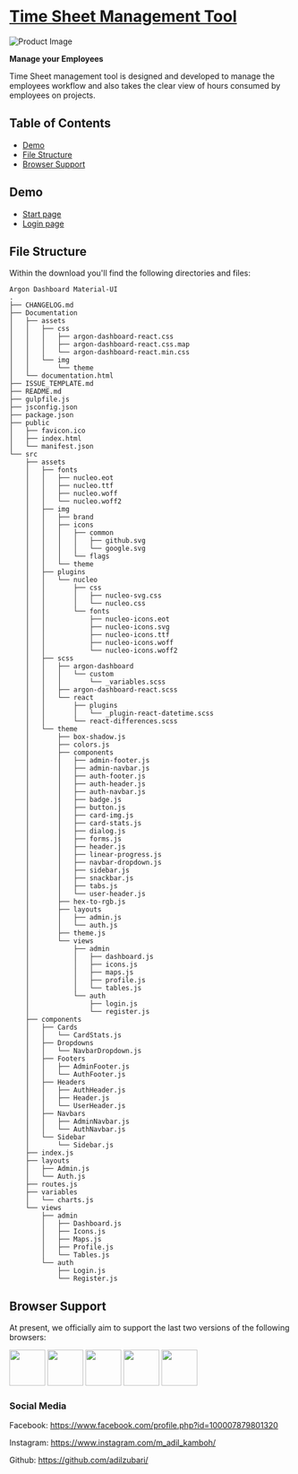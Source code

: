 # [Time Sheet Management Tool](https://pmprocess.in/)


![Product Image](https://raw.githubusercontent.com/creativetimofficial/public-assets/master/argon-dashboard-material-ui/argon-dashboard-material-ui.jpg)

**Manage your Employees**

Time Sheet management tool is designed and developed to manage the employees workflow and also takes the clear view of hours consumed by employees on projects.

## Table of Contents

* [Demo](#demo)
* [File Structure](#file-structure)
* [Browser Support](#browser-support)


## Demo

- [Start page](https://swift-300620.web.app/)
- [Login page](https://swift-300620.web.app/#/login)

## File Structure
Within the download you'll find the following directories and files:

```
Argon Dashboard Material-UI
.
├── CHANGELOG.md
├── Documentation
│   ├── assets
│   │   ├── css
│   │   │   ├── argon-dashboard-react.css
│   │   │   ├── argon-dashboard-react.css.map
│   │   │   └── argon-dashboard-react.min.css
│   │   └── img
│   │       └── theme
│   └── documentation.html
├── ISSUE_TEMPLATE.md
├── README.md
├── gulpfile.js
├── jsconfig.json
├── package.json
├── public
│   ├── favicon.ico
│   ├── index.html
│   └── manifest.json
└── src
    ├── assets
    │   ├── fonts
    │   │   ├── nucleo.eot
    │   │   ├── nucleo.ttf
    │   │   ├── nucleo.woff
    │   │   └── nucleo.woff2
    │   ├── img
    │   │   ├── brand
    │   │   ├── icons
    │   │   │   ├── common
    │   │   │   │   ├── github.svg
    │   │   │   │   └── google.svg
    │   │   │   └── flags
    │   │   └── theme
    │   ├── plugins
    │   │   └── nucleo
    │   │       ├── css
    │   │       │   ├── nucleo-svg.css
    │   │       │   └── nucleo.css
    │   │       └── fonts
    │   │           ├── nucleo-icons.eot
    │   │           ├── nucleo-icons.svg
    │   │           ├── nucleo-icons.ttf
    │   │           ├── nucleo-icons.woff
    │   │           └── nucleo-icons.woff2
    │   ├── scss
    │   │   ├── argon-dashboard
    │   │   │   └── custom
    │   │   │       └── _variables.scss
    │   │   ├── argon-dashboard-react.scss
    │   │   └── react
    │   │       ├── plugins
    │   │       │   └── _plugin-react-datetime.scss
    │   │       └── react-differences.scss
    │   └── theme
    │       ├── box-shadow.js
    │       ├── colors.js
    │       ├── components
    │       │   ├── admin-footer.js
    │       │   ├── admin-navbar.js
    │       │   ├── auth-footer.js
    │       │   ├── auth-header.js
    │       │   ├── auth-navbar.js
    │       │   ├── badge.js
    │       │   ├── button.js
    │       │   ├── card-img.js
    │       │   ├── card-stats.js
    │       │   ├── dialog.js
    │       │   ├── forms.js
    │       │   ├── header.js
    │       │   ├── linear-progress.js
    │       │   ├── navbar-dropdown.js
    │       │   ├── sidebar.js
    │       │   ├── snackbar.js
    │       │   ├── tabs.js
    │       │   └── user-header.js
    │       ├── hex-to-rgb.js
    │       ├── layouts
    │       │   ├── admin.js
    │       │   └── auth.js
    │       ├── theme.js
    │       └── views
    │           ├── admin
    │           │   ├── dashboard.js
    │           │   ├── icons.js
    │           │   ├── maps.js
    │           │   ├── profile.js
    │           │   └── tables.js
    │           └── auth
    │               ├── login.js
    │               └── register.js
    ├── components
    │   ├── Cards
    │   │   └── CardStats.js
    │   ├── Dropdowns
    │   │   └── NavbarDropdown.js
    │   ├── Footers
    │   │   ├── AdminFooter.js
    │   │   └── AuthFooter.js
    │   ├── Headers
    │   │   ├── AuthHeader.js
    │   │   ├── Header.js
    │   │   └── UserHeader.js
    │   ├── Navbars
    │   │   ├── AdminNavbar.js
    │   │   └── AuthNavbar.js
    │   └── Sidebar
    │       └── Sidebar.js
    ├── index.js
    ├── layouts
    │   ├── Admin.js
    │   └── Auth.js
    ├── routes.js
    ├── variables
    │   └── charts.js
    └── views
        ├── admin
        │   ├── Dashboard.js
        │   ├── Icons.js
        │   ├── Maps.js
        │   ├── Profile.js
        │   └── Tables.js
        └── auth
            ├── Login.js
            └── Register.js
```


## Browser Support

At present, we officially aim to support the last two versions of the following browsers:

<img src="https://github.com/creativetimofficial/public-assets/blob/master/logos/chrome-logo.png?raw=true" width="64" height="64"> <img src="https://raw.githubusercontent.com/creativetimofficial/public-assets/master/logos/firefox-logo.png" width="64" height="64"> <img src="https://raw.githubusercontent.com/creativetimofficial/public-assets/master/logos/edge-logo.png" width="64" height="64"> <img src="https://raw.githubusercontent.com/creativetimofficial/public-assets/master/logos/safari-logo.png" width="64" height="64"> <img src="https://raw.githubusercontent.com/creativetimofficial/public-assets/master/logos/opera-logo.png" width="64" height="64">


### Social Media

Facebook: <https://www.facebook.com/profile.php?id=100007879801320>

Instagram: <https://www.instagram.com/m_adil_kamboh/>

Github: <https://github.com/adilzubari/>
